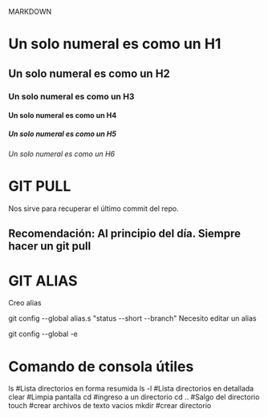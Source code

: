 MARKDOWN
# Un solo numeral es como un H1
## Un solo numeral es como un H2
### Un solo numeral es como un H3
#### Un solo numeral es como un H4
#####  Un solo numeral es como un H5
###### Un solo numeral es como un H6
# GIT PULL
Nos sirve para recuperar el último commit del repo.

## Recomendación: Al principio del día. Siempre hacer un git pull

# GIT ALIAS
Creo alias

git config --global alias.s "status --short --branch"
Necesito editar un alias

git config --global -e
# Comando de consola útiles
ls #Lista directorios en forma resumida
ls -l #Lista directorios en detallada
clear #Limpia pantalla
cd #ingreso a un directorio
cd .. #Salgo del directorio
touch #crear archivos de texto vacios
mkdir #crear directorio